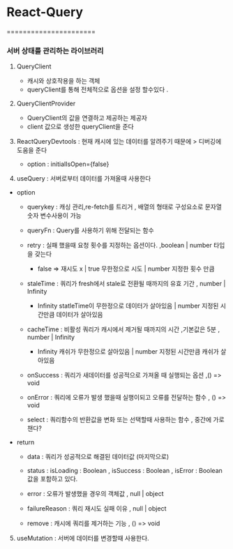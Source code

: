 # React-Query
======================
### 서버 상태를 관리하는 라이브러리


1. QueryClient 
    * 캐시와 상호작용을 하는 객체 
    * queryClient를 통해 전체적으로 옵션을 설정 할수있다 .

2. QueryClientProvider 
    *   QueryClient의 값을 연결하고 제공하는 제공자
    *    client 값으로  생성한 queryClient을 준다

3. ReactQueryDevtools : 현재 캐시에 있는 데이터를 알려주기 때문에 > 디버깅에 도움을 준다 
    *   option : initialIsOpen={false} 

4. useQuery : 서버로부터 데이터를 가져올때 사용한다
* option 
    * querykey :  캐싱 관리,re-fetch를 트리거 , 배열의 형태로 구성요소로 문자열 숫자 변수사용이 가능 

    * queryFn :  Query를 사용하기 위해 전달되는 함수

    *  retry : 실패 했을때 요청 횟수를 지정하는 옵션이다. ,boolean | number 타입을 갖는다
        * false => 재시도 x | true 무한정으로 시도 | number 지정한 횟수 만큼

    *  staleTime : 쿼리가 fresh에서 stale로 전환될 때까지의 유효 기간  , number | Infinity
        * Infinity statleTime이 무한정으로 데이터가 살아있음 | number 지정된 시간만큼 데이터가 살아있음 

     * cacheTime : 비활성 쿼리가 캐시에서 제거될 때까지의 시간 ,기본값은 5분 , number | Infinity
        * Infinity 캐쉬가 무한정으로 살아있음 | number 지정된 시간만큼 캐쉬가 살아있음

    *   onSuccess : 쿼리가 새데이터를 성공적으로 가져올 때 실행되는 옵션 ,() => void

    * onError : 쿼리에 오류가 발생 했을때 실행이되고 오류를 전달하는 함수 , () => void

    * select : 쿼리함수의 반환값을 변화 또는 선택할때 사용하는 함수 , 중간에 가로챈다? 
* return 
    * data : 쿼리가 성공적으로 해결된 데이터값 (마지막으로)


    * status : isLoading : Boolean  , isSuccess : Boolean , isError : Boolean 값을 포함하고 있다.

    * error : 오류가 발생했을 경우의 객체값 , null | object

    * failureReason : 쿼리 재시도 실패 이유 , null | object 

    * remove : 캐시에 쿼리를 제거하는 기능 , () => void 




5. useMutation : 서버에 데이터를 변경할때 사용한다.
